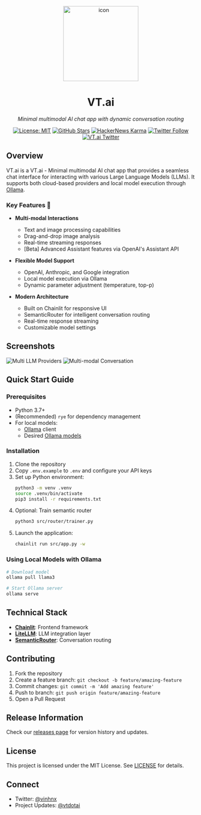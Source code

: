 <p align="center">
  <img src="./public/logo_dark.png" height="200" alt="icon" />
</p>

<h1 align="center">VT.ai</h1>

<p align="center">
  <em>Minimal multimodal AI chat app with dynamic conversation routing</em>
</p>

<p align="center">
  <a href="https://opensource.org/licenses/MIT"><img src="https://img.shields.io/badge/License-MIT-yellow.svg" alt="License: MIT"></a>
  <a href="https://github.com/vinhnx"><img src="https://img.shields.io/github/stars/vinhnx?style=social" alt="GitHub Stars"></a>
  <a href="https://news.ycombinator.com/user?id=vinhnx"><img src="https://img.shields.io/hackernews/user-karma/vinhnx?style=social" alt="HackerNews Karma"></a>
  <a href="https://twitter.com/vinhnx"><img src="https://img.shields.io/twitter/follow/vinhnx?style=social" alt="Twitter Follow"></a>
  <a href="https://twitter.com/vtdotai"><img src="https://img.shields.io/twitter/follow/vtdotai?style=social" alt="VT.ai Twitter"></a>
</p>

## Overview

VT.ai is a VT.ai - Minimal multimodal AI chat app that provides a seamless chat interface for interacting with various Large Language Models (LLMs). It supports both cloud-based providers and local model execution through [Ollama](https://github.com/ollama/ollama).

### Key Features 🚀

- **Multi-modal Interactions**
  - Text and image processing capabilities
  - Drag-and-drop image analysis
  - Real-time streaming responses
  - [Beta] Advanced Assistant features via OpenAI's Assistant API

- **Flexible Model Support**
  - OpenAI, Anthropic, and Google integration
  - Local model execution via Ollama
  - Dynamic parameter adjustment (temperature, top-p)

- **Modern Architecture**
  - Built on Chainlit for responsive UI
  - SemanticRouter for intelligent conversation routing
  - Real-time response streaming
  - Customizable model settings

## Screenshots

![Multi LLM Providers](./src/resources/screenshot/1.jpg)
![Multi-modal Conversation](./src/resources/screenshot/2.jpg)

## Quick Start Guide

### Prerequisites

- Python 3.7+
- (Recommended) `rye` for dependency management
- For local models:
  - [Ollama](https://ollama.com/download) client
  - Desired [Ollama models](https://ollama.com/library)

### Installation

1. Clone the repository
2. Copy `.env.example` to `.env` and configure your API keys
3. Set up Python environment:
   ```bash
   python3 -m venv .venv
   source .venv/bin/activate
   pip3 install -r requirements.txt
   ```
4. Optional: Train semantic router
   ```bash
   python3 src/router/trainer.py
   ```
5. Launch the application:
   ```bash
   chainlit run src/app.py -w
   ```

### Using Local Models with Ollama

```bash
# Download model
ollama pull llama3

# Start Ollama server
ollama serve
```

## Technical Stack

- **[Chainlit](https://github.com/Chainlit/chainlit)**: Frontend framework
- **[LiteLLM](https://github.com/BerriAI/litellm)**: LLM integration layer
- **[SemanticRouter](https://github.com/aurelio-labs/semantic-router)**: Conversation routing

## Contributing

1. Fork the repository
2. Create a feature branch: `git checkout -b feature/amazing-feature`
3. Commit changes: `git commit -m 'Add amazing feature'`
4. Push to branch: `git push origin feature/amazing-feature`
5. Open a Pull Request

## Release Information

Check our [releases page](https://github.com/vinhnx/VT.ai/releases) for version history and updates.

## License

This project is licensed under the MIT License. See [LICENSE](LICENSE) for details.

## Connect

- Twitter: [@vinhnx](https://twitter.com/vinhnx)
- Project Updates: [@vtdotai](https://twitter.com/vtdotai)
